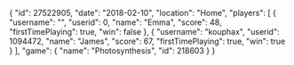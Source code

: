 {
  "id": 27522905,
  "date": "2018-02-10",
  "location": "Home",
  "players": [
    {
      "username": "",
      "userid": 0,
      "name": "Emma",
      "score": 48,
      "firstTimePlaying": true,
      "win": false
    },
    {
      "username": "kouphax",
      "userid": 1094472,
      "name": "James",
      "score": 67,
      "firstTimePlaying": true,
      "win": true
    }
  ],
  "game": {
    "name": "Photosynthesis",
    "id": 218603
  }
}

